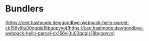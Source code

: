 # Bundlers

[https://ced.hashnode.dev/goodbye-webpack-hello-parcel-ck156yl0u00qgqis18bqopvvo](https://ced.hashnode.dev/goodbye-webpack-hello-parcel-ck156yl0u00qgqis18bqopvvo)



